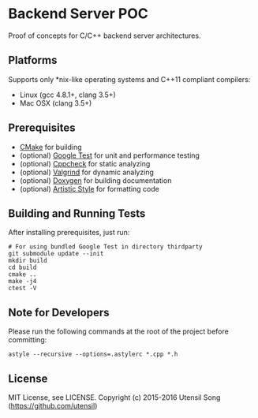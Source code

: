 Backend Server POC
======================

Proof of concepts for C/C++ backend server architectures.

Platforms
-------------------------------

Supports only *nix-like operating systems and C++11 compliant compilers:

* Linux (gcc 4.8.1+, clang 3.5+)
* Mac OSX (clang 3.5+)

Prerequisites
-------------------------------

* [CMake](https://cmake.org/) for building
* (optional) [Google Test](https://github.com/google/googletest) for unit and performance testing
* (optional) [Cppcheck](http://cppcheck.sourceforge.net/) for static analyzing
* (optional) [Valgrind](http://valgrind.org/) for dynamic analyzing
* (optional) [Doxygen](http://www.doxygen.org) for building documentation
* (optional) [Artistic Style](http://astyle.sourceforge.net/astyle.html) for formatting code

Building and Running Tests
-------------------------------

After installing prerequisites, just run:

```
# For using bundled Google Test in directory thirdparty
git submodule update --init
mkdir build
cd build
cmake ..
make -j4
ctest -V
```

Note for Developers
-----------------------

Please run the following commands at the root of the project before committing:

```
astyle --recursive --options=.astylerc *.cpp *.h
```

License
-----------------

MIT License, see LICENSE. Copyright (c) 2015-2016 Utensil Song (https://github.com/utensil)
